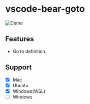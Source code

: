 # vscode-bear-goto

![Demo](https://user-images.githubusercontent.com/177159/131163861-a21d7dac-ca71-4219-9cc7-eca381c16395.gif)

## Features
- Go to definition.

## Support
- [x] Mac
- [x] Ubuntu
- [x] Windows(WSL)
- [ ] Windows
